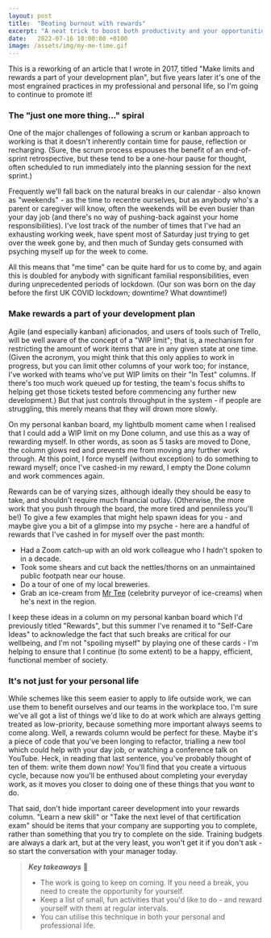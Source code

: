 ```yaml
---
layout: post
title:  "Beating burnout with rewards"
excerpt: "A neat trick to boost both productivity and your opportunities for self-care."
date:   2022-07-16 10:00:00 +0100
image: /assets/img/my-me-time.gif
---
```


This is a reworking of an article that I wrote in 2017, titled "Make limits and rewards a part of your development plan", but five years later it's one of the most engrained practices in my professional and personal life, so I'm going to continue to promote it!

### The "just one more thing..." spiral

One of the major challenges of following a scrum or kanban approach to working is that it doesn't inherently contain time for pause, reflection or recharging. (Sure, the scrum process espouses the benefit of an end-of-sprint retrospective, but these tend to be a one-hour pause for thought, often scheduled to run immediately into the planning session for the next sprint.)

Frequently we'll fall back on the natural breaks in our calendar - also known as "weekends" - as the time to recentre ourselves, but as anybody who's a parent or caregiver will know, often the weekends will be even busier than your day job (and there's no way of pushing-back against your home responsibilities). I've lost track of the number of times that I've had an exhausting working week, have spent most of Saturday just trying to get over the week gone by, and then much of Sunday gets consumed with psyching myself up for the week to come.

All this means that "me time" can be quite hard for us to come by, and again this is doubled for anybody with significant familial responsibilities, even during unprecedented periods of lockdown. (Our son was born on the day before the first UK COVID lockdown; downtime? What downtime!)

### Make rewards a part of your development plan

Agile (and especially kanban) aficionados, and users of tools such of Trello, will be well aware of the concept of a "WIP limit"; that is, a mechanism for restricting the amount of work items that are in any given state at one time. (Given the acronym, you might think that this only applies to work in progress, but you can limit other columns of your work too; for instance, I've worked with teams who've put WIP limits on their "In Test" columns. If there's too much work queued up for testing, the team's focus shifts to helping get those tickets tested before commencing any further new development.) But that just controls throughput in the system - if people are struggling, this merely means that they will drown more slowly.

On my personal kanban board, my lightbulb moment came when I realised that I could add a WIP limit on my Done column, and use this as a way of rewarding myself. In other words, as soon as 5 tasks are moved to Done, the column glows red and prevents me from moving any further work through. At this point, I force myself (without exception) to do something to reward myself; once I've cashed-in my reward, I empty the Done column and work commences again.

Rewards can be of varying sizes, although ideally they should be easy to take, and shouldn't require much financial outlay. (Otherwise, the more work that you push through the board, the more tired and penniless you'll be!) To give a few examples that might help spawn ideas for you - and maybe give you a bit of a glimpse into my psyche - here are a handful of rewards that I've cashed in for myself over the past month:

* Had a Zoom catch-up with an old work colleague who I hadn't spoken to in a decade.
* Took some shears and cut back the nettles/thorns on an unmaintained public footpath near our house.
* Do a tour of one of my local breweries.
* Grab an ice-cream from [Mr Tee](https://www.instagram.com/mrtee_official) (celebrity purveyor of ice-creams) when he's next in the region.

I keep these ideas in a column on my personal kanban board which I'd previously titled "Rewards", but this summer I've renamed it to "Self-Care Ideas" to acknowledge the fact that such breaks are critical for our wellbeing, and I'm not "spoiling myself" by playing one of these cards - I'm helping to ensure that I continue (to some extent) to be a happy, efficient, functional member of society. 

### It's not just for your personal life

While schemes like this seem easier to apply to life outside work, we can use them to benefit ourselves and our teams in the workplace too. I'm sure we've all got a list of things we'd like to do at work which are always getting treated as low-priority, because something more important always seems to come along. Well, a rewards column would be perfect for these. Maybe it's a piece of code that you've been longing to refactor, trialling a new tool which could help with your day job, or watching a conference talk on YouTube. Heck, in reading that last sentence, you've probably thought of ten of them: write them down now! You'll find that you create a virtuous cycle, because now you'll be enthused about completing your everyday work, as it moves you closer to doing one of these things that you _want_ to do.

That said, don't hide important career development into your rewards column. "Learn a new skill" or "Take the next level of that certification exam" should be items that your company are supporting you to complete, rather than something that you try to complete on the side. Training budgets are always a dark art, but at the very least, you won't get it if you don't ask - so start the conversation with your manager today.

> **_Key takeaways_** 📝  
> * The work is going to keep on coming. If you need a break, you need to create the opportunity for yourself.
> * Keep a list of small, fun activities that you'd like to do - and reward yourself with them at regular intervals.
> * You can utilise this technique in both your personal and professional life.